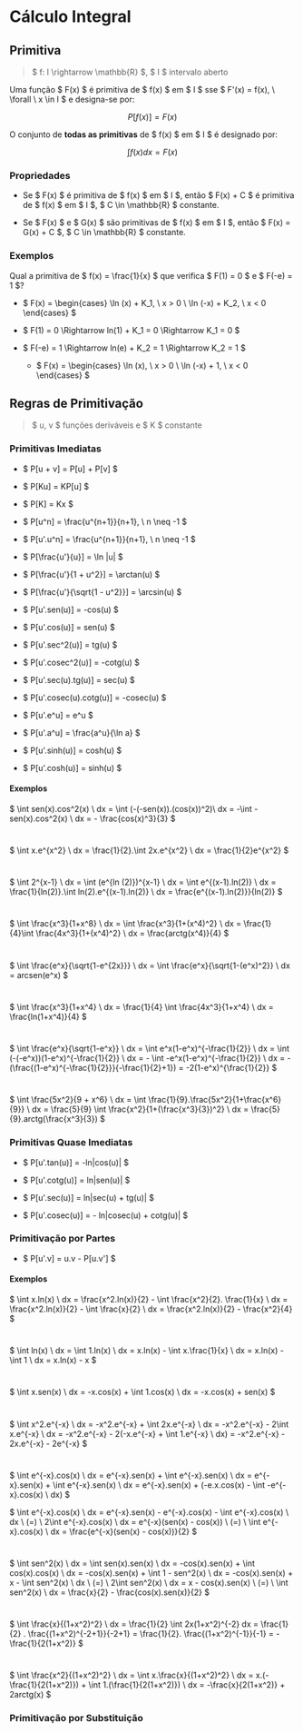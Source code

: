 # __Cálculo Integral__


## __Primitiva__

> $ f: I \rightarrow \mathbb{R} $, $ I $ intervalo aberto

Uma função $ F(x) $ é primitiva de $ f(x) $ em $ I $ sse $ F'(x) = f(x), \ \forall \ x \in I $ e designa-se por:

$$ P[f(x)] = F(x) $$

O conjunto de __todas as primitivas__ de $ f(x) $ em $ I $ é designado por:

$$ \int f(x)dx = F(x) $$

### __Propriedades__

* Se $ F(x) $ é primitiva de $ f(x) $ em $ I $, então $ F(x) + C $ é primitiva de $ f(x) $ em $ I $, $ C \in \mathbb{R} $ constante.

* Se $ F(x) $ e $ G(x) $ são primitivas de $ f(x) $ em $ I $, então $ F(x) = G(x) + C $, $ C \in \mathbb{R} $ constante.


### __Exemplos__

Qual a primitiva de $ f(x) = \frac{1}{x} $ que verifica $ F(1) = 0 $ e $ F(-e) = 1 $?

* $ F(x) = \begin{cases} \ln (x) + K_1, \ x > 0 \\ \ln (-x) + K_2, \ x < 0 \end{cases} $

* $ F(1) = 0 \Rightarrow ln(1) + K_1 = 0 \Rightarrow K_1 = 0 $

* $ F(-e) = 1 \Rightarrow ln(e) + K_2 = 1 \Rightarrow K_2 = 1 $

    * $ F(x) = \begin{cases} \ln (x), \ x > 0 \\ \ln (-x) + 1, \ x < 0 \end{cases} $

## __Regras de Primitivação__

> $ u, v $ funções deriváveis e $ K $ constante

### __Primitivas Imediatas__

* $ P[u + v] = P[u] + P[v] $

* $ P[Ku] = KP[u] $

* $ P[K] = Kx $

* $ P[u^n] = \frac{u^{n+1}}{n+1}, \ n \neq -1 $

* $ P[u'.u^n] = \frac{u^{n+1}}{n+1}, \ n \neq -1 $

* $ P[\frac{u'}{u}] = \ln |u| $

* $ P[\frac{u'}{1 + u^2}] = \arctan(u) $

* $ P[\frac{u'}{\sqrt{1 - u^2}}] = \arcsin(u) $

* $ P[u'.sen(u)] = -cos(u) $

* $ P[u'.cos(u)] = sen(u) $

* $ P[u'.sec^2(u)] = tg(u) $

* $ P[u'.cosec^2(u)] = -cotg(u) $

* $ P[u'.sec(u).tg(u)] = sec(u) $

* $ P[u'.cosec(u).cotg(u)] = -cosec(u) $

* $ P[u'.e^u] = e^u $

* $ P[u'.a^u] = \frac{a^u}{\ln a} $

* $ P[u'.sinh(u)] = cosh(u) $

* $ P[u'.cosh(u)] = sinh(u) $

#### __Exemplos__

$ \int sen(x).cos^2(x) \ dx = \int (-(-sen(x)).(cos(x))^2)\ dx = -\int -sen(x).cos^2(x) \ dx = - \frac{cos(x)^3}{3} $

#

$ \int x.e^{x^2} \ dx = \frac{1}{2}.\int 2x.e^{x^2} \ dx = \frac{1}{2}e^{x^2} $

# 

$ \int 2^{x-1} \ dx = \int (e^{ln (2)})^{x-1} \ dx = \int e^{(x-1).ln(2)} \ dx = \frac{1}{ln(2)}.\int ln(2).e^{(x-1).ln(2)} \ dx = \frac{e^{(x-1).ln(2)}}{ln(2)}  $

#

$ \int \frac{x^3}{1+x^8} \ dx = \int \frac{x^3}{1+(x^4)^2} \ dx = \frac{1}{4}\int \frac{4x^3}{1+(x^4)^2} \ dx = \frac{arctg(x^4)}{4} $

#

$ \int \frac{e^x}{\sqrt{1-e^{2x}}} \ dx = \int \frac{e^x}{\sqrt{1-(e^x)^2}} \ dx = arcsen(e^x) $

#

$ \int \frac{x^3}{1+x^4} \ dx = \frac{1}{4} \int \frac{4x^3}{1+x^4} \ dx = \frac{ln(1+x^4)}{4} $

#

$ \int \frac{e^x}{\sqrt{1-e^x}} \ dx = \int e^x(1-e^x)^{-\frac{1}{2}} \ dx = \int (-(-e^x))(1-e^x)^{-\frac{1}{2}} \ dx = - \int -e^x(1-e^x)^{-\frac{1}{2}} \ dx = -(\frac{(1-e^x)^{-\frac{1}{2}}}{-\frac{1}{2}+1}) = -2(1-e^x)^{\frac{1}{2}} $

#

$ \int \frac{5x^2}{9 + x^6} \ dx = \int \frac{1}{9}.\frac{5x^2}{1+\frac{x^6}{9}} \ dx = \frac{5}{9} \int \frac{x^2}{1+(\frac{x^3}{3})^2} \ dx = \frac{5}{9}.arctg(\frac{x^3}{3}) $

### __Primitivas Quase Imediatas__

* $ P[u'.tan(u)] = -ln|cos(u)| $

* $ P[u'.cotg(u)] = ln|sen(u)| $

* $ P[u'.sec(u)] = ln|sec(u) + tg(u)| $

* $ P[u'.cosec(u)] = - ln|cosec(u) + cotg(u)| $

### __Primitivação por Partes__

* $ P[u'.v] = u.v - P[u.v'] $

#### __Exemplos__

$ \int x.ln(x) \ dx = \frac{x^2.ln(x)}{2} - \int \frac{x^2}{2}. \frac{1}{x} \ dx = \frac{x^2.ln(x)}{2} - \int \frac{x}{2} \ dx = \frac{x^2.ln(x)}{2} - \frac{x^2}{4} $

#

$ \int ln(x) \ dx = \int 1.ln(x) \ dx = x.ln(x) - \int x.\frac{1}{x} \ dx = x.ln(x) - \int 1 \ dx = x.ln(x) - x $

#

$ \int x.sen(x) \ dx = -x.cos(x) + \int 1.cos(x) \ dx = -x.cos(x) + sen(x) $

#

$ \int x^2.e^{-x} \ dx = -x^2.e^{-x} + \int 2x.e^{-x} \ dx = -x^2.e^{-x} - 2\int x.e^{-x} \ dx = -x^2.e^{-x} - 2(-x.e^{-x} + \int 1.e^{-x} \ dx) = -x^2.e^{-x} - 2x.e^{-x} - 2e^{-x} $

#

$ \int e^{-x}.cos(x) \ dx = e^{-x}.sen(x) + \int e^{-x}.sen(x) \ dx = e^{-x}.sen(x) + \int e^{-x}.sen(x) \ dx = e^{-x}.sen(x) + (-e.x.cos(x) - \int -e^{-x}.cos(x) \ dx) $

$ \int e^{-x}.cos(x) \ dx = e^{-x}.sen(x) - e^{-x}.cos(x) - \int e^{-x}.cos(x) \ dx \ (=) \ 2\int e^{-x}.cos(x) \ dx = e^{-x}(sen(x) - cos(x)) \ (=) \ \int e^{-x}.cos(x) \ dx = \frac{e^{-x}(sen(x) - cos(x))}{2} $

#

$ \int sen^2(x) \ dx = \int sen(x).sen(x) \ dx = -cos(x).sen(x) + \int cos(x).cos(x) \ dx = -cos(x).sen(x) + \int 1 - sen^2(x) \ dx = -cos(x).sen(x) + x - \int sen^2(x) \ dx \ (=) \ 2\int sen^2(x) \ dx = x - cos(x).sen(x) \ (=) \ \int sen^2(x) \ dx = \frac{x}{2} - \frac{cos(x).sen(x)}{2} $

#

$ \int \frac{x}{(1+x^2)^2} \ dx = \frac{1}{2} \int 2x(1+x^2)^{-2} dx = \frac{1}{2} . \frac{(1+x^2)^{-2+1}}{-2+1} = \frac{1}{2}. \frac{(1+x^2)^{-1}}{-1} = -\frac{1}{2(1+x^2)} $

#

$ \int \frac{x^2}{(1+x^2)^2} \ dx = \int x.\frac{x}{(1+x^2)^2} \ dx = x.(-\frac{1}{2(1+x^2)}) + \int 1.(\frac{1}{2(1+x^2)}) \ dx = -\frac{x}{2(1+x^2)} + 2arctg(x) $

### __Primitivação por Substituição__


